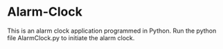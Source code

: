 # Alarm-Clock

This is an alarm clock application programmed in Python. Run the python file AlarmClock.py to initiate the alarm clock.

